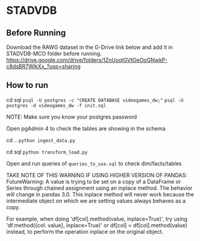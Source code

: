 # STADVDB
## Before Running

Download the RAWG dataset in the G-Drive link below and add it in STADVDB-MCO folder before running.
https://drive.google.com/drive/folders/1ZnUoqlGVtOeOoGNwkP-c8dsBR7WlkXx_?usp=sharing

## How to run

cd sql
`psql -U postgres -c "CREATE DATABASE videogames_dw;"`
`psql -U postgres -d videogames_dw -f init.sql`

NOTE: Make sure you know your postgres password

Open pgAdmin 4 to check the tables are showing in the schema

cd ..
`python ingest_data.py`

cd sql
`python transform_load.py`

Open and run queries of `queries_to_use.sql` to check dim/facts/tables

TAKE NOTE OF THIS WARNING IF USING HIGHER VERSION OF PANDAS:
FutureWarning: A value is trying to be set on a copy of a DataFrame or Series through chained assignment using an inplace method.
The behavior will change in pandas 3.0. This inplace method will never work because the intermediate object on which we are setting values always behaves as a copy.

For example, when doing 'df[col].method(value, inplace=True)', try using 'df.method({col: value}, inplace=True)' or df[col] = df[col].method(value) instead, to perform the operation inplace on the original object.




